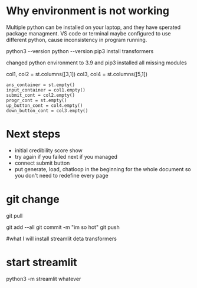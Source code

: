 # Why environment is not working
Multiple python can be installed on your laptop, and they have sperated package managment.
VS code or terminal maybe configured to use different python, cause inconsistency in program running.

python3 --version
python --version
pip3 install transformers

changed python environment to 3.9
and pip3 installed all missing modules

col1, col2 = st.columns([3,1])
    col3, col4 = st.columns([5,1])

    ans_container = st.empty()
    input_container = col1.empty()
    submit_cont = col2.empty()
    progr_cont = st.empty()
    up_button_cont = col4.empty()
    down_button_cont = col3.empty()
 
# Next steps 

- initial credibility score show 
- try again if you failed next if you managed 
- connect submit button 
- put generate, load, chatloop in the beginning for the whole document so you don't need to redefine every page 

# git change
git pull

git add --all
git commit -m "im so hot"
git push

#what I will install
streamlit 
deta 
transformers

# start streamlit
python3 -m streamlit whatever